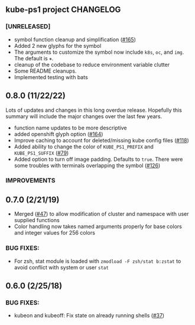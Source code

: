 ## kube-ps1 project CHANGELOG

### [UNRELEASED]

* symbol function cleanup and simplification ([#165](https://github.com/jonmosco/kube-ps1/issues/165))
* Added 2 new glyphs for the symbol
* The arguments to customize the symbol now include `k8s`, `oc`, and `img`.  The default is `⎈`.
* cleanup of the codebase to reduce environment variable clutter
* Some README cleanups.
* Implemented testing with bats

## 0.8.0 (11/22/22)

Lots of updates and changes in this long overdue release.  Hopefully this summary will include the major
changes over the last few years.

* function name updates to be more descriptive
* added openshift glyph option ([#164](https://github.com/jonmosco/kube-ps1/issues/164))
* Improve caching to account for deleted/missing kube config files ([#118](https://github.com/jonmosco/kube-ps1/issues/118))
* Added ability to change the color of `KUBE_PS1_PREFIX` and `KUBE_PS1_SUFFIX` ([#79](https://github.com/jonmosco/kube-ps1/issues/79))
* Added option to turn off image padding.  Defaults to `true`.  There were some troubles with terminals overlapping the symbol ([#126](https://github.com/jonmosco/kube-ps1/issues/126))

### IMPROVEMENTS

## 0.7.0 (2/21/19)

* Merged ([#47](https://github.com/jonmosco/kube-ps1/pull/47)) to allow modification of cluster and namespace with user
  supplied functions
* Color handling now takes named arguments properly for base colors and integer
  values for 256 colors

### BUG FIXES:

* For zsh, stat module is loaded with `zmodload -F zsh/stat b:zstat` to avoid
  conflict with system or user `stat`

## 0.6.0 (2/25/18)

### BUG FIXES:

* kubeon and kubeoff: Fix state on already running shells  ([#37](https://github.com/jonmosco/kube-ps1/issues/37))
